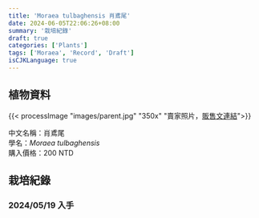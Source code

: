 ```yaml
---
title: 'Moraea tulbaghensis 肖鳶尾'
date: 2024-06-05T22:06:26+08:00
summary: '栽培紀錄'
draft: true
categories: ['Plants']
tags: ['Moraea', 'Record', 'Draft']
isCJKLanguage: true
---
```


## 植物資料

{{< processImage "images/parent.jpg" "350x" "賣家照片，[販售文連結](https://www.facebook.com/groups/TWCSSWAPPER/permalink/8600392526644003/)">}}

中文名稱：肖鳶尾  
學名：*Moraea tulbaghensis*  
購入價格：200 NTD  

## 栽培紀錄

### 2024/05/19 入手
